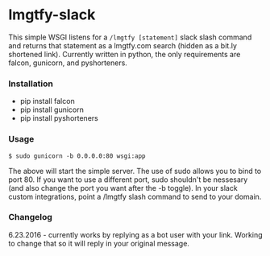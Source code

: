 # lmgtfy-slack

This simple WSGI listens for a ``/lmgtfy [statement]`` slack slash command and returns that statement as a lmgtfy.com search (hidden as a bit.ly shortened link). Currently written in python, the only requirements are falcon, gunicorn, and pyshorteners.

### Installation
* pip install falcon
* pip install gunicorn
* pip install pyshorteners

### Usage
    $ sudo gunicorn -b 0.0.0.0:80 wsgi:app
The above will start the simple server. The use of sudo allows you to bind to port 80. If you want to use a different port, sudo shouldn't be nessesary (and also change the port you want after the -b toggle). In your slack custom integrations, point a /lmgtfy slash command to send to your domain.

### Changelog
6.23.2016 - currently works by replying as a bot user with your link. Working to change that so it will reply in your original message.